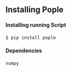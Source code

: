
## Installing Pople

#### Installing running Script
```
$ pip install pople
```
#### Dependencies
```
numpy
```
